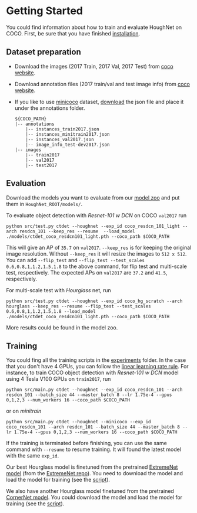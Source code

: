 # Getting Started

You could find information about how to train and evaluate HoughNet on COCO. 
First, be sure that you have finished [installation](INSTALL.md).

## Dataset preparation

- Download the images (2017 Train, 2017 Val, 2017 Test) from [coco website](http://cocodataset.org/#download).
- Download annotation files (2017 train/val and test image info) from [coco website](http://cocodataset.org/#download). 
- If you like to use [minicoco](https://github.com/giddyyupp/coco-minitrain) dataset, 
[download](https://drive.google.com/open?id=1lezhgY4M_Ag13w0dEzQ7x_zQ_w0ohjin) the json file and place it under the annotations folder.

  ~~~
  ${COCO_PATH}
  |-- annotations
      |-- instances_train2017.json
      |-- instances_minitrain2017.json
      |-- instances_val2017.json
      |-- image_info_test-dev2017.json
  |-- images
      |-- train2017
      |-- val2017
      |-- test2017
  ~~~


## Evaluation 

Download the models you want to evaluate from our [model zoo](MODEL_ZOO.md) and put them in `HoughNet_ROOT/models/`. 

To evaluate object detection with *Resnet-101 w DCN* on COCO `val2017`
run

~~~
python src/test.py ctdet --houghnet --exp_id coco_resdcn_101_light --arch resdcn_101 --keep_res --resume  --load_model ./models/ctdet_coco_resdcn101_light.pth --coco_path $COCO_PATH
~~~

This will give an AP of `35.7` on `val2017`. `--keep_res` is for keeping the original image resolution. 
Without `--keep_res` it will resize the images to `512 x 512`. 
You can add `--flip_test` and `--flip_test --test_scales 0.6,0.8,1,1.2,1.5,1.8` to the above command, for flip test and multi-scale test, respectively. 
The expected APs on `val2017` are `37.2` and `41.5`, respectively.

For multi-scale test with *Hourglass* net, run

~~~
python src/test.py ctdet --houghnet --exp_id coco_hg_scratch --arch hourglass --keep_res --resume --flip_test --test_scales 0.6,0.8,1,1.2,1.5,1.8 --load_model ./models/ctdet_coco_resdcn101_light.pth --coco_path $COCO_PATH
~~~

More results could be found in the model zoo.



## Training

You could fing all the training scripts in the [experiments](../experiments) folder.
In the case that you don't have 4 GPUs, you can follow the [linear learning rate rule](https://arxiv.org/abs/1706.02677).
For instance, to train COCO object detection with *Resnet-101 w DCN* model using 4 Tesla V100 GPUs on `train2017`, run

~~~
python src/main.py ctdet --houghnet --exp_id coco_resdcn_101 --arch resdcn_101 --batch_size 44 --master_batch 8 --lr 1.75e-4 --gpus 0,1,2,3 --num_workers 16 --coco_path $COCO_PATH 
~~~
or on *minitrain*

~~~
python src/main.py ctdet --houghnet --minicoco --exp_id coco_resdcn_101 --arch resdcn_101 --batch_size 44 --master_batch 8 --lr 1.75e-4 --gpus 0,1,2,3 --num_workers 16 --coco_path $COCO_PATH 
~~~

If the training is terminated before finishing, you can use the same command with `--resume` to resume training. It will found the latest model with the same `exp_id`.

Our best Hourglass model is finetuned from the pretrained [ExtremeNet model](https://drive.google.com/file/d/1TG3oBkHqj_QHdOHRF0RLsN4CxWxFTovA/view?usp=sharing) (from the [ExtremeNet repo](https://github.com/xingyizhou/ExtremeNet)).
You need to download the model and load the model for training (see the [script](../experiments/ctdet_coco_hg104_extremenet.sh)).

We also have another Hourglass model finetuned from the pretrained [CornerNet model](https://drive.google.com/file/d/14X4BdOKqbM1mINOK3V4tCWq5Jz3O0fEf/view?usp=sharing).
You could download the model and load the model for training (see the [script](../experiments/ctdet_coco_hg104_cornernet.sh)).
